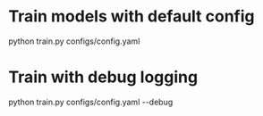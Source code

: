 # Train models with default config
python train.py configs/config.yaml

# Train with debug logging
python train.py configs/config.yaml --debug
